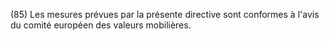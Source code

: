 (85) Les mesures prévues par la présente directive sont conformes à l'avis du comité européen des valeurs mobilières.